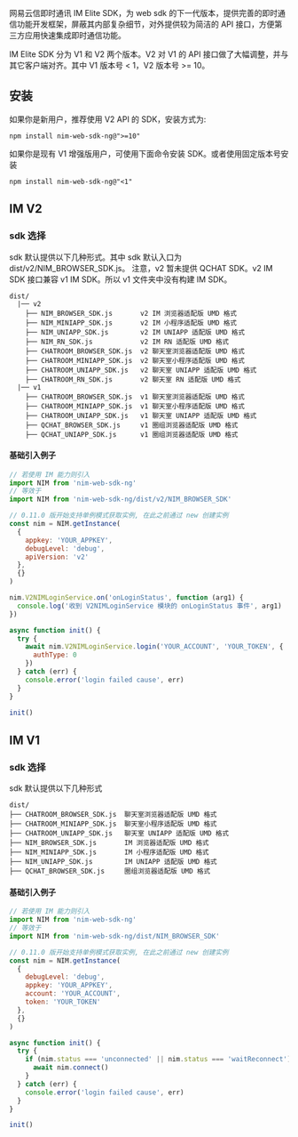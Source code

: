 网易云信即时通讯 IM Elite SDK，为 web sdk 的下一代版本，提供完善的即时通信功能开发框架，屏蔽其内部复杂细节，对外提供较为简洁的 API 接口，方便第三方应用快速集成即时通信功能。

IM Elite SDK 分为 V1 和 V2 两个版本。V2 对 V1 的 API 接口做了大幅调整，并与其它客户端对齐。其中 V1 版本号 < 1，V2 版本号 >= 10。

## 安装

如果你是新用户，推荐使用 V2 API 的 SDK，安装方式为:

```
npm install nim-web-sdk-ng@">=10"
```

如果你是现有 V1 增强版用户，可使用下面命令安装 SDK。或者使用固定版本号安装

```
npm install nim-web-sdk-ng@"<1"
```

## IM V2

### sdk 选择

sdk 默认提供以下几种形式。其中 sdk 默认入口为 dist/v2/NIM_BROWSER_SDK.js。
注意，v2 暂未提供 QCHAT SDK。v2 IM SDK 接口兼容 v1 IM SDK。所以 v1 文件夹中没有构建 IM SDK。

```
dist/
  |── v2
    ├── NIM_BROWSER_SDK.js       v2 IM 浏览器适配版 UMD 格式
    ├── NIM_MINIAPP_SDK.js       v2 IM 小程序适配版 UMD 格式
    ├── NIM_UNIAPP_SDK.js        v2 IM UNIAPP 适配版 UMD 格式
    ├── NIM_RN_SDK.js            v2 IM RN 适配版 UMD 格式
    ├── CHATROOM_BROWSER_SDK.js  v2 聊天室浏览器适配版 UMD 格式
    ├── CHATROOM_MINIAPP_SDK.js  v2 聊天室小程序适配版 UMD 格式
    ├── CHATROOM_UNIAPP_SDK.js   v2 聊天室 UNIAPP 适配版 UMD 格式
    ├── CHATROOM_RN_SDK.js       v2 聊天室 RN 适配版 UMD 格式
  |── v1
    ├── CHATROOM_BROWSER_SDK.js  v1 聊天室浏览器适配版 UMD 格式
    ├── CHATROOM_MINIAPP_SDK.js  v1 聊天室小程序适配版 UMD 格式
    ├── CHATROOM_UNIAPP_SDK.js   v1 聊天室 UNIAPP 适配版 UMD 格式
    ├── QCHAT_BROWSER_SDK.js     v1 圈组浏览器适配版 UMD 格式
    ├── QCHAT_UNIAPP_SDK.js      v1 圈组浏览器适配版 UMD 格式
```

#### 基础引入例子

```js
// 若使用 IM 能力则引入
import NIM from 'nim-web-sdk-ng'
// 等效于
import NIM from 'nim-web-sdk-ng/dist/v2/NIM_BROWSER_SDK'

// 0.11.0 版开始支持单例模式获取实例, 在此之前通过 new 创建实例
const nim = NIM.getInstance(
  {
    appkey: 'YOUR_APPKEY',
    debugLevel: 'debug',
    apiVersion: 'v2'
  },
  {}
)

nim.V2NIMLoginService.on('onLoginStatus', function (arg1) {
  console.log('收到 V2NIMLoginService 模块的 onLoginStatus 事件', arg1)
})

async function init() {
  try {
    await nim.V2NIMLoginService.login('YOUR_ACCOUNT', 'YOUR_TOKEN', {
      authType: 0
    })
  } catch (err) {
    console.error('login failed cause', err)
  }
}

init()
```

## IM V1

### sdk 选择

sdk 默认提供以下几种形式

```
dist/
├── CHATROOM_BROWSER_SDK.js  聊天室浏览器适配版 UMD 格式
├── CHATROOM_MINIAPP_SDK.js  聊天室小程序适配版 UMD 格式
├── CHATROOM_UNIAPP_SDK.js   聊天室 UNIAPP 适配版 UMD 格式
├── NIM_BROWSER_SDK.js       IM 浏览器适配版 UMD 格式
├── NIM_MINIAPP_SDK.js       IM 小程序适配版 UMD 格式
├── NIM_UNIAPP_SDK.js        IM UNIAPP 适配版 UMD 格式
├── QCHAT_BROWSER_SDK.js     圈组浏览器适配版 UMD 格式
```

#### 基础引入例子

```js
// 若使用 IM 能力则引入
import NIM from 'nim-web-sdk-ng'
// 等效于
import NIM from 'nim-web-sdk-ng/dist/NIM_BROWSER_SDK'

// 0.11.0 版开始支持单例模式获取实例, 在此之前通过 new 创建实例
const nim = NIM.getInstance(
  {
    debugLevel: 'debug',
    appkey: 'YOUR_APPKEY',
    account: 'YOUR_ACCOUNT',
    token: 'YOUR_TOKEN'
  },
  {}
)

async function init() {
  try {
    if (nim.status === 'unconnected' || nim.status === 'waitReconnect') {
      await nim.connect()
    }
  } catch (err) {
    console.error('login failed cause', err)
  }
}

init()
```
